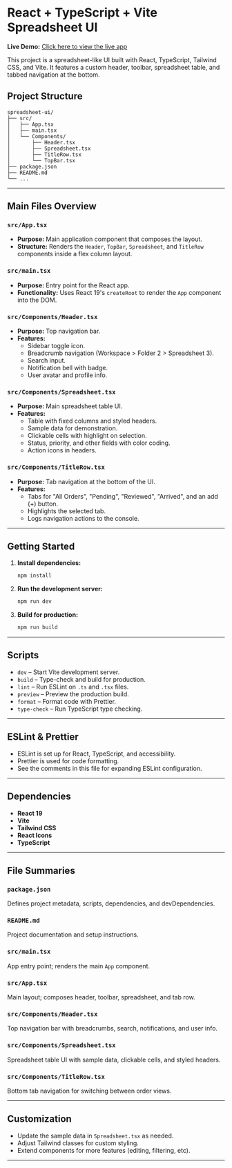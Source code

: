 # React + TypeScript + Vite Spreadsheet UI

**Live Demo:** [Click here to view the live app](https://spreadsheet-ui-clqd.vercel.app/)

This project is a spreadsheet-like UI built with React, TypeScript, Tailwind CSS, and Vite. It features a custom header, toolbar, spreadsheet table, and tabbed navigation at the bottom.

## Project Structure

```
spreadsheet-ui/
├── src/
│   ├── App.tsx
│   ├── main.tsx
│   └── Components/
│       ├── Header.tsx
│       ├── Spreadsheet.tsx
│       ├── TitleRow.tsx
│       └── TopBar.tsx
├── package.json
├── README.md
└── ...
```

---

## Main Files Overview

### `src/App.tsx`

- **Purpose:** Main application component that composes the layout.
- **Structure:** Renders the `Header`, `TopBar`, `Spreadsheet`, and `TitleRow` components inside a flex column layout.

### `src/main.tsx`

- **Purpose:** Entry point for the React app.
- **Functionality:** Uses React 19's `createRoot` to render the `App` component into the DOM.

### `src/Components/Header.tsx`

- **Purpose:** Top navigation bar.
- **Features:**
  - Sidebar toggle icon.
  - Breadcrumb navigation (Workspace > Folder 2 > Spreadsheet 3).
  - Search input.
  - Notification bell with badge.
  - User avatar and profile info.

### `src/Components/Spreadsheet.tsx`

- **Purpose:** Main spreadsheet table UI.
- **Features:**
  - Table with fixed columns and styled headers.
  - Sample data for demonstration.
  - Clickable cells with highlight on selection.
  - Status, priority, and other fields with color coding.
  - Action icons in headers.

### `src/Components/TitleRow.tsx`

- **Purpose:** Tab navigation at the bottom of the UI.
- **Features:**
  - Tabs for "All Orders", "Pending", "Reviewed", "Arrived", and an add (+) button.
  - Highlights the selected tab.
  - Logs navigation actions to the console.

---

## Getting Started

1. **Install dependencies:**
   ```sh
   npm install
   ```

2. **Run the development server:**
   ```sh
   npm run dev
   ```

3. **Build for production:**
   ```sh
   npm run build
   ```

---

## Scripts

- `dev` – Start Vite development server.
- `build` – Type-check and build for production.
- `lint` – Run ESLint on `.ts` and `.tsx` files.
- `preview` – Preview the production build.
- `format` – Format code with Prettier.
- `type-check` – Run TypeScript type checking.

---

## ESLint & Prettier

- ESLint is set up for React, TypeScript, and accessibility.
- Prettier is used for code formatting.
- See the comments in this file for expanding ESLint configuration.

---

## Dependencies

- **React 19**
- **Vite**
- **Tailwind CSS**
- **React Icons**
- **TypeScript**

---

## File Summaries

### `package.json`
Defines project metadata, scripts, dependencies, and devDependencies.

### `README.md`
Project documentation and setup instructions.

### `src/main.tsx`
App entry point; renders the main `App` component.

### `src/App.tsx`
Main layout; composes header, toolbar, spreadsheet, and tab row.

### `src/Components/Header.tsx`
Top navigation bar with breadcrumbs, search, notifications, and user info.

### `src/Components/Spreadsheet.tsx`
Spreadsheet table UI with sample data, clickable cells, and styled headers.

### `src/Components/TitleRow.tsx`
Bottom tab navigation for switching between order views.

---

## Customization

- Update the sample data in `Spreadsheet.tsx` as needed.
- Adjust Tailwind classes for custom styling.
- Extend components for more features (editing, filtering, etc).

---


